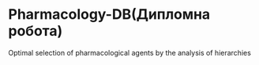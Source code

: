 # Pharmacology-DB(Дипломна робота)

Optimal selection of pharmacological agents by the analysis of hierarchies

